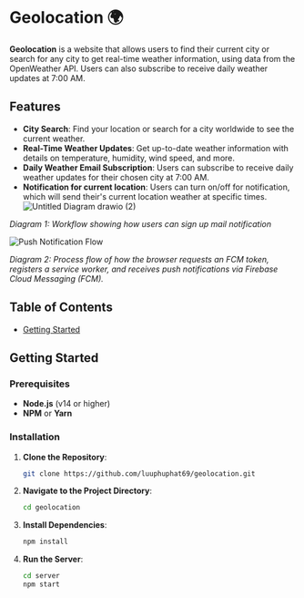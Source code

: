 # Geolocation 🌍

**Geolocation** is a website that allows users to find their current city or search for any city to get real-time weather information, using data from the OpenWeather API. Users can also subscribe to receive daily weather updates at 7:00 AM.

## Features

- **City Search**: Find your location or search for a city worldwide to see the current weather.
- **Real-Time Weather Updates**: Get up-to-date weather information with details on temperature, humidity, wind speed, and more.
- **Daily Weather Email Subscription**: Users can subscribe to receive daily weather updates for their chosen city at 7:00 AM.
- **Notification for current location**: Users can turn on/off for notification, which will send their's current location weather at specific times.
![Untitled Diagram drawio (2)](https://github.com/user-attachments/assets/f59e098c-7d60-43e8-a2e6-c6a758d03494)

*Diagram 1: Workflow showing how users can sign up mail notification*

![Push Notification Flow](https://github.com/user-attachments/assets/bbbd41ca-4c33-483e-b289-4f1b5a5cd597)

*Diagram 2: Process flow of how the browser requests an FCM token, registers a service worker, and receives push notifications via Firebase Cloud Messaging (FCM).*


## Table of Contents

- [Getting Started](#getting-started)

## Getting Started

### Prerequisites

- **Node.js** (v14 or higher)
- **NPM** or **Yarn**

### Installation

1. **Clone the Repository**:

   ```bash
   git clone https://github.com/luuphuphat69/geolocation.git
   
2. **Navigate to the Project Directory**:

   ```bash
   cd geolocation
   
3. **Install Dependencies**:

   ```bash
   npm install

4. **Run the Server**:

   ```bash
   cd server
   npm start
